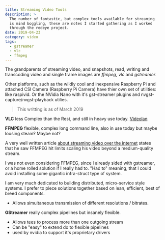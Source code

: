 ```yaml
---
title: Streaming Video Tools
description: >
  The number of fantastic, but complex tools available for streaming
  is mind boggling, these are notes I started gathering as I worked
  through the redeye project.
date: 2019-04-23
category: video
tags:
  - gstreamer
  - vlc
  - ffmpeg
---
```


The grandparents of streaming video, and snapshots, read, writing
and transcoding video and single frame images are _ffmpeg_, _vlc_ and
_gstreamer_. 

Other platforms, such as the wildly cool and inexpensive Raspberry Pi
and attached CSI Camera (Raspberry Pi Camera) have thier own set of
utilities: like raspivid.  Or the NVidia Nano with it's gst-streamer
plugins and nvgst-capture/nvgst-playback utilies. 

> This writting is as of March 2019

**VLC** less Complex than the Rest, and still in heavy use today.
[Videolan](http://videolan.org) 
  
**FFMPEG** flexible, complex long command line, also in use today but
maybe loosing steam?  Maybe not?

A very well written article [about streaming video over the
internet](https://isrv.pw/html5-live-streaming-with-mpeg-dash) states
that he saw FFMPEG hit limits scaling his video beyond a
medium-quality stream.

I was not even considering FFMPEG, since I already sided with
gstreamer, or a home rolled solution if I really had to.  "Had to"
meaning, that I could avoid installing some gigantic infra-struct type
of system.

I am very much dedicated to building distributed, micro-service style
systems. I prefer to piece solutions together based on lean,
efficient, best of breed components.  

- Allows simultaneous transmission of different resolutions / bitrates.

**GStreamer** really complex pipelines but insanely flexible.

- Allows tees to process more than one outgoing stream
- Can be "easy" to extend do to flexible pipelines
- used by nvidia to support it's proprietary drivers
